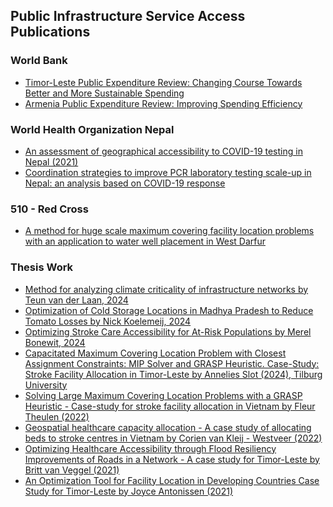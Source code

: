 ## Public Infrastructure Service Access Publications
### World Bank
- [Timor-Leste Public Expenditure Review: Changing Course Towards Better and More Sustainable Spending](https://openknowledge.worldbank.org/entities/publication/cb116c29-e08a-5b49-bc20-00afba7c0291)
- [Armenia Public Expenditure Review: Improving Spending Efficiency](https://github.com/Analytics-for-a-Better-World/Public-Infrastructure-Service-Access/blob/main/publications/ARMENIA%20PUBLIC%20EXPENDITURE%20REVIEW.pdf)
### World Health Organization Nepal
- [An assessment of geographical accessibility to COVID-19 testing in Nepal (2021)](https://www.thelancet.com/journals/lansea/article/PIIS2772-3682(24)00086-6/fulltext)
- [Coordination strategies to improve PCR laboratory testing scale-up in Nepal: an analysis based on COVID-19 response](https://github.com/Analytics-for-a-Better-World/Public-Infrastructure-Service-Access/blob/main/publications/Coordination%20strategies_Nepal.pdf)
### 510 - Red Cross
- [A method for huge scale maximum covering facility location problems with an application to water well placement in West Darfur](https://github.com/Analytics-for-a-Better-World/Public-Infrastructure-Service-Access/blob/main/publications/ClusteringMethod_Sudan.pdf)

### Thesis Work

- [Method for analyzing climate criticality of infrastructure networks by Teun van der Laan, 2024](https://github.com/Analytics-for-a-Better-World/Public-Infrastructure-Service-Access/blob/main/publications/Final_Master_Thesis_UvA%20(1)%20-%20Teun.pdf)
- [Optimization of Cold Storage Locations in Madhya Pradesh to Reduce Tomato Losses by Nick Koelemeij, 2024](https://github.com/Analytics-for-a-Better-World/Public-Infrastructure-Service-Access/blob/main/publications/MSc_Thesis_Nick_Koelemeij__15th_of_July__2024_.pdf)
- [Optimizing Stroke Care Accessibility for At-Risk Populations by Merel Bonewit, 2024](https://github.com/Analytics-for-a-Better-World/Public-Infrastructure-Service-Access/blob/main/publications/Bonewit%2C%20Merel%20Msc.pdf)
- [Capacitated Maximum Covering Location Problem with Closest Assignment Constraints: MIP Solver and GRASP Heuristic. Case-Study: Stroke Facility Allocation in Timor-Leste by Annelies Slot (2024), Tilburg University](https://github.com/Analytics-for-a-Better-World/Public-Infrastructure-Service-Access/blob/main/publications/FinalThesisAnneliesSlot.pdf)
- [Solving Large Maximum Covering Location Problems with a GRASP Heuristic - Case-study for stroke facility allocation in Vietnam by Fleur Theulen (2022)](https://drive.google.com/file/d/14jijFt_QJPSOwHG05rgv847Tg1qHErQD/view)
- [Geospatial healthcare capacity allocation - A case study of allocating beds to stroke centres in Vietnam by Corien van Kleij - Westveer (2022)](https://github.com/Analytics-for-a-Better-World/Public-Infrastructure-Service-Access/blob/main/publications/ThesisCorienWestveer.pdf)
- [Optimizing Healthcare Accessibility through Flood Resiliency Improvements of Roads in a Network - A case study for Timor-Leste by Britt van Veggel (2021)](https://github.com/Analytics-for-a-Better-World/Public-Infrastructure-Service-Access/blob/main/publications/MasterThesis_Britt_van_Veggel.pdf)
- [An Optimization Tool for Facility Location in Developing Countries Case Study for Timor-Leste by Joyce Antonissen (2021)](https://github.com/Analytics-for-a-Better-World/Public-Infrastructure-Service-Access/blob/main/publications/Joyce_Optimisation_Model.pdf)
